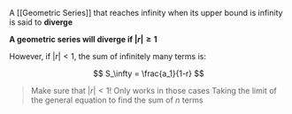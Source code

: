 A [[Geometric Series]] that reaches infinity when its upper bound is infinity is said to **diverge**

**A geometric series will diverge if $|r| \geq 1$**


However, if $|r| < 1$, the sum of infinitely many terms is:

$$
S_\infty = \frac{a_1}{1-r}
$$

> Make sure that $|r| < 1$! Only works in those cases
> Taking the limit of the general equation to find the sum of $n$ terms
